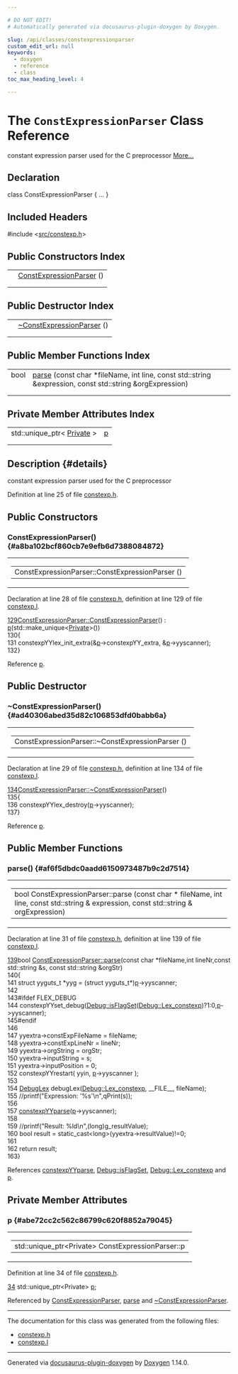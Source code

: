 ```yaml
---

# DO NOT EDIT!
# Automatically generated via docusaurus-plugin-doxygen by Doxygen.

slug: /api/classes/constexpressionparser
custom_edit_url: null
keywords:
  - doxygen
  - reference
  - class
toc_max_heading_level: 4

---
```


<div class="doxyPage">

# The `ConstExpressionParser` Class Reference

<p>constant expression parser used for the C preprocessor <a href="#details">More...</a></p>

## Declaration

<div class="doxyDeclaration">
class ConstExpressionParser { ... }
</div>

## Included Headers

<div class="doxyIncludesList">#include &lt;<a href="/web-doxygen/docs/api/files/src/constexp-h">src/constexp.h</a>&gt;
</div>

## Public Constructors Index

<table class="doxyMembersIndex">

<tr class="doxyMemberIndexItem">
<td class="doxyMemberIndexItemType" align="left" valign="top"></td>
<td class="doxyMemberIndexItemName" align="left" valign="top"><a href="#a8ba102bcf860cb7e9efb6d7388084872">ConstExpressionParser</a> ()</td>
</tr>
<tr class="doxyMemberIndexDescription">
<td class="doxyMemberIndexDescriptionLeft"></td>
<td class="doxyMemberIndexDescriptionRight">
</td>
</tr>
<tr class="doxyMemberIndexSeparator">
<td class="doxyMemberIndexSeparator" colspan="2"></td>
</tr>

</table>

## Public Destructor Index

<table class="doxyMembersIndex">

<tr class="doxyMemberIndexItem">
<td class="doxyMemberIndexItemType" align="left" valign="top"></td>
<td class="doxyMemberIndexItemName" align="left" valign="top"><a href="#ad40306abed35d82c106853dfd0babb6a">~ConstExpressionParser</a> ()</td>
</tr>
<tr class="doxyMemberIndexDescription">
<td class="doxyMemberIndexDescriptionLeft"></td>
<td class="doxyMemberIndexDescriptionRight">
</td>
</tr>
<tr class="doxyMemberIndexSeparator">
<td class="doxyMemberIndexSeparator" colspan="2"></td>
</tr>

</table>

## Public Member Functions Index

<table class="doxyMembersIndex">

<tr class="doxyMemberIndexItem">
<td class="doxyMemberIndexItemType" align="left" valign="top">bool</td>
<td class="doxyMemberIndexItemName" align="left" valign="top"><a href="#af6f5dbdc0aadd6150973487b9c2d7514">parse</a> (const char *fileName, int line, const std::string &amp;expression, const std::string &amp;orgExpression)</td>
</tr>
<tr class="doxyMemberIndexDescription">
<td class="doxyMemberIndexDescriptionLeft"></td>
<td class="doxyMemberIndexDescriptionRight">
</td>
</tr>
<tr class="doxyMemberIndexSeparator">
<td class="doxyMemberIndexSeparator" colspan="2"></td>
</tr>

</table>

## Private Member Attributes Index

<table class="doxyMembersIndex">

<tr class="doxyMemberIndexItem">
<td class="doxyMemberIndexItemType" align="left" valign="top">std::unique_ptr&lt; <a href="/web-doxygen/docs/api/structs/constexpressionparser/private">Private</a> &gt;</td>
<td class="doxyMemberIndexItemName" align="left" valign="top"><a href="#abe72cc2c562c86799c620f8852a79045">p</a></td>
</tr>
<tr class="doxyMemberIndexDescription">
<td class="doxyMemberIndexDescriptionLeft"></td>
<td class="doxyMemberIndexDescriptionRight">
</td>
</tr>
<tr class="doxyMemberIndexSeparator">
<td class="doxyMemberIndexSeparator" colspan="2"></td>
</tr>

</table>

## Description {#details}

<p>constant expression parser used for the C preprocessor</p>

<p>Definition at line 25 of file <a href="/web-doxygen/docs/api/files/src/constexp-h">constexp.h</a>.</p>

<div class="doxySectionDef">

## Public Constructors

### ConstExpressionParser() {#a8ba102bcf860cb7e9efb6d7388084872}

<div class="doxyMemberItem">
<div class="doxyMemberProto">
<table class="doxyMemberLabels">
<tr class="doxyMemberLabels">
<td class="doxyMemberLabelsLeft">
<table class="doxyMemberName">
<tr>
<td class="doxyMemberName">ConstExpressionParser::ConstExpressionParser ()</td>
</tr>
</table>
</td>
</tr>
</table>
</div>
<div class="doxyMemberDoc">


<p>Declaration at line 28 of file <a href="/web-doxygen/docs/api/files/src/constexp-h">constexp.h</a>, definition at line 129 of file <a href="/web-doxygen/docs/api/files/src/constexp-l">constexp.l</a>.</p>

<div class="doxyProgramListing">

<div class="doxyCodeLine"><span class="doxyLineNumber"><a href="#a8ba102bcf860cb7e9efb6d7388084872">129</a></span><span class="doxyLineContent"><span class="doxyHighlight"><a href="#a8ba102bcf860cb7e9efb6d7388084872">ConstExpressionParser::ConstExpressionParser</a>() : <a href="#abe72cc2c562c86799c620f8852a79045">p</a>(std::make_unique&lt;<a href="/web-doxygen/docs/api/structs/constexpressionparser/private">Private</a>&gt;())</span></span></div>
<div class="doxyCodeLine"><span class="doxyLineNumber">130</span><span class="doxyLineContent"><span class="doxyHighlight">{</span></span></div>
<div class="doxyCodeLine"><span class="doxyLineNumber">131</span><span class="doxyLineContent"><span class="doxyHighlight">  constexpYYlex_init_extra(&amp;<a href="#abe72cc2c562c86799c620f8852a79045">p</a>-&gt;constexpYY_extra, &amp;<a href="#abe72cc2c562c86799c620f8852a79045">p</a>-&gt;yyscanner);</span></span></div>
<div class="doxyCodeLine"><span class="doxyLineNumber">132</span><span class="doxyLineContent"><span class="doxyHighlight">}</span></span></div>

</div>


Reference <a href="#abe72cc2c562c86799c620f8852a79045">p</a>.
</div>
</div>

</div>

<div class="doxySectionDef">

## Public Destructor

### ~ConstExpressionParser() {#ad40306abed35d82c106853dfd0babb6a}

<div class="doxyMemberItem">
<div class="doxyMemberProto">
<table class="doxyMemberLabels">
<tr class="doxyMemberLabels">
<td class="doxyMemberLabelsLeft">
<table class="doxyMemberName">
<tr>
<td class="doxyMemberName">ConstExpressionParser::~ConstExpressionParser ()</td>
</tr>
</table>
</td>
</tr>
</table>
</div>
<div class="doxyMemberDoc">


<p>Declaration at line 29 of file <a href="/web-doxygen/docs/api/files/src/constexp-h">constexp.h</a>, definition at line 134 of file <a href="/web-doxygen/docs/api/files/src/constexp-l">constexp.l</a>.</p>

<div class="doxyProgramListing">

<div class="doxyCodeLine"><span class="doxyLineNumber"><a href="#ad40306abed35d82c106853dfd0babb6a">134</a></span><span class="doxyLineContent"><span class="doxyHighlight"><a href="#ad40306abed35d82c106853dfd0babb6a">ConstExpressionParser::~ConstExpressionParser</a>()</span></span></div>
<div class="doxyCodeLine"><span class="doxyLineNumber">135</span><span class="doxyLineContent"><span class="doxyHighlight">{</span></span></div>
<div class="doxyCodeLine"><span class="doxyLineNumber">136</span><span class="doxyLineContent"><span class="doxyHighlight">  constexpYYlex_destroy(<a href="#abe72cc2c562c86799c620f8852a79045">p</a>-&gt;yyscanner);</span></span></div>
<div class="doxyCodeLine"><span class="doxyLineNumber">137</span><span class="doxyLineContent"><span class="doxyHighlight">}</span></span></div>

</div>


Reference <a href="#abe72cc2c562c86799c620f8852a79045">p</a>.
</div>
</div>

</div>

<div class="doxySectionDef">

## Public Member Functions

### parse() {#af6f5dbdc0aadd6150973487b9c2d7514}

<div class="doxyMemberItem">
<div class="doxyMemberProto">
<table class="doxyMemberLabels">
<tr class="doxyMemberLabels">
<td class="doxyMemberLabelsLeft">
<table class="doxyMemberName">
<tr>
<td class="doxyMemberName">bool ConstExpressionParser::parse (const char * fileName, int line, const std::string &amp; expression, const std::string &amp; orgExpression)</td>
</tr>
</table>
</td>
</tr>
</table>
</div>
<div class="doxyMemberDoc">


<p>Declaration at line 31 of file <a href="/web-doxygen/docs/api/files/src/constexp-h">constexp.h</a>, definition at line 139 of file <a href="/web-doxygen/docs/api/files/src/constexp-l">constexp.l</a>.</p>

<div class="doxyProgramListing">

<div class="doxyCodeLine"><span class="doxyLineNumber"><a href="#af6f5dbdc0aadd6150973487b9c2d7514">139</a></span><span class="doxyLineContent"><span class="doxyHighlightKeywordType">bool</span><span class="doxyHighlight"> <a href="#af6f5dbdc0aadd6150973487b9c2d7514">ConstExpressionParser::parse</a>(</span><span class="doxyHighlightKeyword">const</span><span class="doxyHighlight"> </span><span class="doxyHighlightKeywordType">char</span><span class="doxyHighlight"> *fileName,</span><span class="doxyHighlightKeywordType">int</span><span class="doxyHighlight"> lineNr,</span><span class="doxyHighlightKeyword">const</span><span class="doxyHighlight"> std::string &amp;s, </span><span class="doxyHighlightKeyword">const</span><span class="doxyHighlight"> std::string &amp;orgStr)</span></span></div>
<div class="doxyCodeLine"><span class="doxyLineNumber">140</span><span class="doxyLineContent"><span class="doxyHighlight">{</span></span></div>
<div class="doxyCodeLine"><span class="doxyLineNumber">141</span><span class="doxyLineContent"><span class="doxyHighlight">  </span><span class="doxyHighlightKeyword">struct </span><span class="doxyHighlight">yyguts_t *yyg = (</span><span class="doxyHighlightKeyword">struct </span><span class="doxyHighlight">yyguts_t*)<a href="#abe72cc2c562c86799c620f8852a79045">p</a>-&gt;yyscanner;</span></span></div>
<div class="doxyCodeLine"><span class="doxyLineNumber">142</span></div>
<div class="doxyCodeLine"><span class="doxyLineNumber">143</span><span class="doxyLineContent"><span class="doxyHighlightPreprocessor">#ifdef FLEX_DEBUG</span></span></div>
<div class="doxyCodeLine"><span class="doxyLineNumber">144</span><span class="doxyLineContent"><span class="doxyHighlight">  constexpYYset_debug(<a href="/web-doxygen/docs/api/classes/debug/#a96e9401783e852c91f341b3f98198061">Debug::isFlagSet</a>(<a href="/web-doxygen/docs/api/classes/debug/#a1c3f4696cf44a23f41e034323c426f7dabb929f64e4a2c8c41e79fa5bc4d763f3">Debug::Lex_constexp</a>)?1:0,<a href="#abe72cc2c562c86799c620f8852a79045">p</a>-&gt;yyscanner);</span></span></div>
<div class="doxyCodeLine"><span class="doxyLineNumber">145</span><span class="doxyLineContent"><span class="doxyHighlightPreprocessor">#endif</span></span></div>
<div class="doxyCodeLine"><span class="doxyLineNumber">146</span></div>
<div class="doxyCodeLine"><span class="doxyLineNumber">147</span><span class="doxyLineContent"><span class="doxyHighlight">  yyextra-&gt;constExpFileName = fileName;</span></span></div>
<div class="doxyCodeLine"><span class="doxyLineNumber">148</span><span class="doxyLineContent"><span class="doxyHighlight">  yyextra-&gt;constExpLineNr = lineNr;</span></span></div>
<div class="doxyCodeLine"><span class="doxyLineNumber">149</span><span class="doxyLineContent"><span class="doxyHighlight">  yyextra-&gt;orgString = orgStr;</span></span></div>
<div class="doxyCodeLine"><span class="doxyLineNumber">150</span><span class="doxyLineContent"><span class="doxyHighlight">  yyextra-&gt;inputString = s;</span></span></div>
<div class="doxyCodeLine"><span class="doxyLineNumber">151</span><span class="doxyLineContent"><span class="doxyHighlight">  yyextra-&gt;inputPosition = 0;</span></span></div>
<div class="doxyCodeLine"><span class="doxyLineNumber">152</span><span class="doxyLineContent"><span class="doxyHighlight">  constexpYYrestart( yyin, <a href="#abe72cc2c562c86799c620f8852a79045">p</a>-&gt;yyscanner );</span></span></div>
<div class="doxyCodeLine"><span class="doxyLineNumber">153</span></div>
<div class="doxyCodeLine"><span class="doxyLineNumber">154</span><span class="doxyLineContent"><span class="doxyHighlight">  <a href="/web-doxygen/docs/api/classes/debuglex">DebugLex</a> debugLex(<a href="/web-doxygen/docs/api/classes/debug/#a1c3f4696cf44a23f41e034323c426f7dabb929f64e4a2c8c41e79fa5bc4d763f3">Debug::Lex_constexp</a>, __FILE__, fileName);</span></span></div>
<div class="doxyCodeLine"><span class="doxyLineNumber">155</span><span class="doxyLineContent"><span class="doxyHighlight">  </span><span class="doxyHighlightComment">//printf("Expression: '%s'\n",qPrint(s));</span></span></div>
<div class="doxyCodeLine"><span class="doxyLineNumber">156</span></div>
<div class="doxyCodeLine"><span class="doxyLineNumber">157</span><span class="doxyLineContent"><span class="doxyHighlight">  <a href="/web-doxygen/docs/api/files/src/constexp-p-h/#a84d0b91d2043b65d26cf1fb530541965">constexpYYparse</a>(<a href="#abe72cc2c562c86799c620f8852a79045">p</a>-&gt;yyscanner);</span></span></div>
<div class="doxyCodeLine"><span class="doxyLineNumber">158</span></div>
<div class="doxyCodeLine"><span class="doxyLineNumber">159</span><span class="doxyLineContent"><span class="doxyHighlight">  </span><span class="doxyHighlightComment">//printf("Result: %ld\n",(long)g_resultValue);</span></span></div>
<div class="doxyCodeLine"><span class="doxyLineNumber">160</span><span class="doxyLineContent"><span class="doxyHighlight">  </span><span class="doxyHighlightKeywordType">bool</span><span class="doxyHighlight"> result = </span><span class="doxyHighlightKeyword">static_cast&lt;</span><span class="doxyHighlightKeywordType">long</span><span class="doxyHighlightKeyword">&gt;</span><span class="doxyHighlight">(yyextra-&gt;resultValue)!=0;</span></span></div>
<div class="doxyCodeLine"><span class="doxyLineNumber">161</span></div>
<div class="doxyCodeLine"><span class="doxyLineNumber">162</span><span class="doxyLineContent"><span class="doxyHighlight">  </span><span class="doxyHighlightKeywordFlow">return</span><span class="doxyHighlight"> result;</span></span></div>
<div class="doxyCodeLine"><span class="doxyLineNumber">163</span><span class="doxyLineContent"><span class="doxyHighlight">}</span></span></div>

</div>


References <a href="/web-doxygen/docs/api/files/src/constexp-p-h/#a84d0b91d2043b65d26cf1fb530541965">constexpYYparse</a>, <a href="/web-doxygen/docs/api/classes/debug/#a96e9401783e852c91f341b3f98198061">Debug::isFlagSet</a>, <a href="/web-doxygen/docs/api/classes/debug/#a1c3f4696cf44a23f41e034323c426f7dabb929f64e4a2c8c41e79fa5bc4d763f3">Debug::Lex&#95;constexp</a> and <a href="#abe72cc2c562c86799c620f8852a79045">p</a>.
</div>
</div>

</div>

<div class="doxySectionDef">

## Private Member Attributes

### p {#abe72cc2c562c86799c620f8852a79045}

<div class="doxyMemberItem">
<div class="doxyMemberProto">
<table class="doxyMemberLabels">
<tr class="doxyMemberLabels">
<td class="doxyMemberLabelsLeft">
<table class="doxyMemberName">
<tr>
<td class="doxyMemberName">std::unique_ptr&lt;Private&gt; ConstExpressionParser::p</td>
</tr>
</table>
</td>
</tr>
</table>
</div>
<div class="doxyMemberDoc">


<p>Definition at line 34 of file <a href="/web-doxygen/docs/api/files/src/constexp-h">constexp.h</a>.</p>

<div class="doxyProgramListing">

<div class="doxyCodeLine"><span class="doxyLineNumber"><a href="#abe72cc2c562c86799c620f8852a79045">34</a></span><span class="doxyLineContent"><span class="doxyHighlight">    std::unique_ptr&lt;Private&gt; <a href="#abe72cc2c562c86799c620f8852a79045">p</a>;</span></span></div>

</div>


Referenced by <a href="#a8ba102bcf860cb7e9efb6d7388084872">ConstExpressionParser</a>, <a href="#af6f5dbdc0aadd6150973487b9c2d7514">parse</a> and <a href="#ad40306abed35d82c106853dfd0babb6a">~ConstExpressionParser</a>.
</div>
</div>

</div>

<hr/>

<p>The documentation for this class was generated from the following files:</p>

<ul>
<li><a href="/web-doxygen/docs/api/files/src/constexp-h">constexp.h</a></li>
<li><a href="/web-doxygen/docs/api/files/src/constexp-l">constexp.l</a></li>
</ul>

<hr/>

<p class="doxyGeneratedBy">Generated via <a href="https://github.com/xpack/docusaurus-plugin-doxygen">docusaurus-plugin-doxygen</a> by <a href="https://www.doxygen.nl">Doxygen</a> 1.14.0.</p>

</div>
